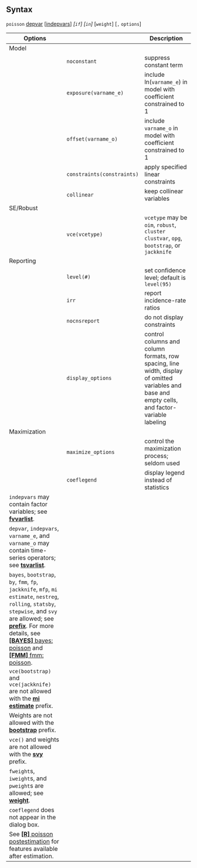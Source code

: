 ## Syntax

`poisson`
[depvar](http://www.stata.com/help.cgi?depvar)
\[[indepvars](http://www.stata.com/help.cgi?indepvars)\]
_\[`if`\] \[`in`\]_ \[`weight`\] \[`,`
`options`\]

| Options                                                                                                                                                                                                                                                                                                                                                                                                                                                                                                  |                                | Description                                                                                                                                      |
|----------------------------------------------------------------------------------------------------------------------------------------------------------------------------------------------------------------------------------------------------------------------------------------------------------------------------------------------------------------------------------------------------------------------------------------------------------------------------------------------------------|--------------------------------|--------------------------------------------------------------------------------------------------------------------------------------------------|
| Model                                                                                                                                                                                                                                                                                                                                                                                                                                                                                                    |                                |                                                                                                                                                  |
|                                                                                                                                                                                                                                                                                                                                                                                                                                                                                                          | `noconstant`                   | suppress constant term                                                                                                                           |
|                                                                                                                                                                                                                                                                                                                                                                                                                                                                                                          | `exposure(varname_e)`          | include ln(`varname_e`) in model with coefficient constrained to 1                                                                               |
|                                                                                                                                                                                                                                                                                                                                                                                                                                                                                                          | `offset(varname_o)`            | include `varname_o` in model with coefficient constrained to 1                                                                                   |
|                                                                                                                                                                                                                                                                                                                                                                                                                                                                                                          | `constraints(constraints)` | apply specified linear constraints                                                                                                               |
|                                                                                                                                                                                                                                                                                                                                                                                                                                                                                                          | `collinear`                    | keep collinear variables                                                                                                                         |
| SE/Robust                                                                                                                                                                                                                                                                                                                                                                                                                                                                                                |                                |                                                                                                                                                  |
|                                                                                                                                                                                                                                                                                                                                                                                                                                                                                                          | `vce(vcetype)`                 | `vcetype` may be `oim`, `robust`, `cluster clustvar`, `opg`, `bootstrap`, or `jackknife`                                                       |
| Reporting                                                                                                                                                                                                                                                                                                                                                                                                                                                                                                |                                |                                                                                                                                                  |
|                                                                                                                                                                                                                                                                                                                                                                                                                                                                                                          | `level(#)`                     | set confidence level; default is `level(95)`                                                                                                     |
|                                                                                                                                                                                                                                                                                                                                                                                                                                                                                                          | `irr`                          | report incidence-rate ratios                                                                                                                     |
|                                                                                                                                                                                                                                                                                                                                                                                                                                                                                                          | `nocnsreport`                  | do not display constraints                                                                                                                       |
|                                                                                                                                                                                                                                                                                                                                                                                                                                                                                                          | `display_options`              | control columns and column formats, row spacing, line width, display of omitted variables and base and empty cells, and factor-variable labeling |
| Maximization                                                                                                                                                                                                                                                                                                                                                                                                                                                                                             |                                |                                                                                                                                                  |
|                                                                                                                                                                                                                                                                                                                                                                                                                                                                                                          | `maximize_options`             | control the maximization process; seldom used                                                                                                    |
|                                                                                                                                                                                                                                                                                                                                                                                                                                                                                                          | `coeflegend`                   | display legend instead of statistics                                                                                                             |
| `indepvars` may contain factor variables; see [<strong>fvvarlist</strong>](http://www.stata.com/help.cgi?fvvarlist).                                                                                                                                                                                                                                                                                                                                                          |                                |                                                                                                                                                  |
| `depvar`, `indepvars`, `varname_e`, and `varname_o` may contain time-series operators; see [<strong>tsvarlist</strong>](http://www.stata.com/help.cgi?tsvarlist).                                                                                                                                                                                                                                                                                                             |                                |                                                                                                                                                  |
| `bayes`, `bootstrap`, `by`, `fmm`, `fp`, `jackknife`, `mfp`, `mi estimate`, `nestreg`, `rolling`, `statsby`, `stepwise`, and `svy` are allowed; see [<strong>prefix</strong>](http://www.stata.com/help.cgi?prefix). For more details, see [<strong>[BAYES]</strong> bayes: poisson](http://www.stata.com/help.cgi?bayes_poisson) and [<strong>[FMM]</strong> fmm: poisson](http://www.stata.com/help.cgi?fmm_poisson). |                                |                                                                                                                                                  |
| `vce(bootstrap)` and `vce(jackknife)` are not allowed with the [<strong>mi estimate</strong>](http://www.stata.com/help.cgi?mi%20estimate) prefix.                                                                                                                                                                                                                                                                                                                            |                                |                                                                                                                                                  |
| Weights are not allowed with the [<strong>bootstrap</strong>](http://www.stata.com/help.cgi?bootstrap) prefix.                                                                                                                                                                                                                                                                                                                                                                |                                |                                                                                                                                                  |
| `vce()` and weights are not allowed with the [<strong>svy</strong>](http://www.stata.com/help.cgi?svy) prefix.                                                                                                                                                                                                                                                                                                                                                                |                                |                                                                                                                                                  |
| `fweight`s, `iweight`s, and `pweight`s are allowed; see [<strong>weight</strong>](http://www.stata.com/help.cgi?weight).                                                                                                                                                                                                                                                                                                                                                      |                                |                                                                                                                                                  |
| `coeflegend` does not appear in the dialog box.                                                                                                                                                                                                                                                                                                                                                                                                                                                          |                                |                                                                                                                                                  |
| See [<strong>[R]</strong> poisson postestimation](http://www.stata.com/help.cgi?poisson_postestimation) for features available after estimation.                                                                                                                                                                                                                                                                                                                              |                                |                                                                                                                                                  |

